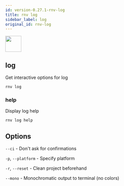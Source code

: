 ```yaml
---
id: version-0.27.1-rnv-log
title: rnv log
sidebar_label: log
original_id: rnv-log
---
```


<img src="https://renative.org/img/ic_cli.png" width=50 height=50 />

## log

Get interactive options for log

```bash
rnv log
```

### help

Display log help

```bash
rnv log help
```

## Options

`--ci` - Don't ask for confirmations

`-p`, `--platform` - Specify platform

`-r`, `--reset` - Clean project beforehand

`--mono` - Monochromatic output to terminal (no colors)
